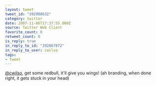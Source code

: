 ```yaml
---
layout: tweet
tweet_id: "392988632"
category: twitter
date: 2007-11-06T17:37:55.000Z
source: Twitter Web Client
favorite_count: 0
retweet_count: 0
is_reply: true
in_reply_to_id: "392867872"
in_reply_to_user: cwilso
tags:
- tweet
---
```


[@cwilso](https://twitter.com/@cwilso), get some redbull, it'll give you wings! (ah branding, when done right, it gets stuck in your head)
